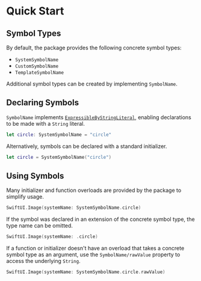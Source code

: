 # Quick Start

## Symbol Types

By default, the package provides the following concrete symbol types:
- ``SystemSymbolName``
- ``CustomSymbolName``
- ``TemplateSymbolName``

Additional symbol types can be created by implementing ``SymbolName``.


## Declaring Symbols

``SymbolName`` implements
[`ExpressibleByStringLiteral`]( https://developer.apple.com/documentation/swift/expressiblebystringliteral ),
enabling declarations to be made with a `String` literal.
```swift
let circle: SystemSymbolName = "circle"
```

Alternatively, symbols can be declared with a standard initializer.
```swift
let circle = SystemSymbolName("circle")
```


## Using Symbols

Many initializer and function overloads are provided by the package to simplify usage.
```swift
SwiftUI.Image(systemName: SystemSymbolName.circle)
```

If the symbol was declared in an extension of the concrete symbol type, the type name can be omitted.
```swift
SwiftUI.Image(systemName: .circle)
```

If a function or initializer doesn't have an overload that takes a concrete symbol type as an argument,
use the ``SymbolName/rawValue`` property to access the underlying `String`.
```swift
SwiftUI.Image(systemName: SystemSymbolName.circle.rawValue)
```
